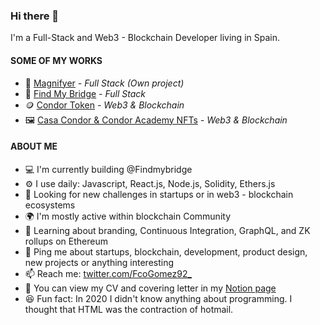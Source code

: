### Hi there 👋

I'm a Full-Stack and Web3 - Blockchain Developer living in Spain.

#### SOME OF MY WORKS
- 🔎 [Magnifyer](https://www.magnifyer.site) *- Full Stack (Own project)*
- 🧭 [Find My Bridge](https://www.findmybridge.com) *- Full Stack*
- 🪙 [Condor Token](https://contribute.condortoken.io) *- Web3 & Blockchain*
- 🖼 [Casa Condor & Condor Academy NFTs](https://nft.condortoken.io) *- Web3 & Blockchain*

#### ABOUT ME
- 💻  I'm currently building @Findmybridge 
- ⚙️  I use daily: Javascript, React.js, Node.js, Solidity, Ethers.js
- 🔭  Looking for new challenges in startups or in web3 - blockchain ecosystems 
- 🌍  I'm mostly active within blockchain Community
- 🌱  Learning about branding, Continuous Integration, GraphQL, and ZK rollups on Ethereum
- 💬  Ping me about startups, blockchain, development, product design, new projects or anything interesting
- 📫  Reach me: [twitter.com/FcoGomez92_](https://twitter.com/FcoGomez92_)
- 📑  You can view my CV and covering letter in my [Notion page](https://www.notion.so/fcogomez/Professional-Profile-8c9a4dac50404377871b90b829517585) 
- 😆  Fun fact: In 2020 I didn't know anything about programming. I thought that HTML was the contraction of hotmail.
